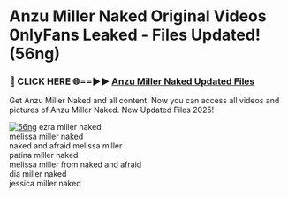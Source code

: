 # Anzu Miller Naked Original Videos 0nlyFans Leaked - Files Updated! (56ng)

<h3>🔴 CLICK HERE 🌐==►► <a href="https://tinyurl.com/up5wt9bj" rel="nofollow">Anzu Miller Naked Updated Files</a></h3>

Get Anzu Miller Naked and all content. Now you can access all videos and pictures of Anzu Miller Naked. New Updated Files 2025!

[![56ng](https://i.imgur.com/ABiUzMV.gif)](https://tinyurl.com/up5wt9bj)
ezra miller naked<br>
melissa miller naked<br>
naked and afraid melissa miller<br>
patina miller naked<br>
melissa miller from naked and afraid<br>
dia miller naked<br>
jessica miller naked